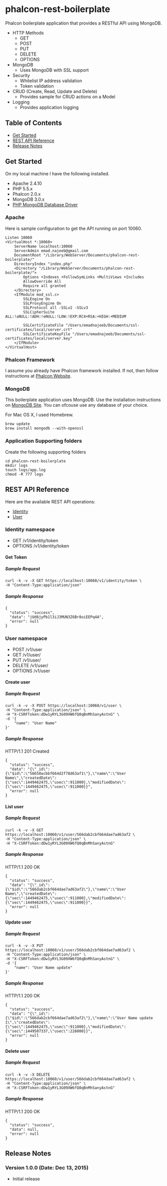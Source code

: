 # phalcon-rest-boilerplate
Phalcon boilerplate application that provides a RESTful API using MongoDB.

* HTTP Methods
    * GET
    * POST
    * PUT
    * DELETE
    * OPTIONS
* MongoDB
    * Uses MongoDB with SSL support
* Security
    * Whitelist IP address validation
    * Token validation
* CRUD (Create, Read, Update and Delete)
    * Provides sample for CRUD actions on a Model
* Logging
    * Provides application logging

## Table of Contents
+ [Get Started](#get-started)
+ [REST API Reference](#rest-api-reference)
+ [Release Notes](#release-notes)

## <a name="get-started"></a>Get Started

On my local machine I have the following installed.
* Apache 2.4.10
* PHP 5.5.x
* Phalcon 2.0.x
* MongoDB 3.0.x
* [PHP MongoDB Database Driver](http://pecl.php.net/package/mongo)

### Apache
Here is sample configuration to get the API running on port 10060.

    Listen 10060
    <VirtualHost *:10060>
        ServerName localhost:10060
        ServerAdmin emad.najeeb@gmail.com
        DocumentRoot "/Library/WebServer/Documents/phalcon-rest-boilerplate/"
        DirectoryIndex "index.php"
        <Directory "/Library/WebServer/Documents/phalcon-rest-boilerplate/">
            Options +Indexes +FollowSymLinks +MultiViews +Includes
            AllowOverride All
            Require all granted
        </Directory>
        <IfModule mod_ssl.c> 
            SSLEngine On 
            SSLProxyEngine On
            SSLProtocol all -SSLv2 -SSLv3
            SSLCipherSuite ALL:!aNULL:!ADH:!eNULL:!LOW:!EXP:RC4+RSA:+HIGH:+MEDIUM
            
            SSLCertificateFile "/Users/emadnajeeb/Documents/ssl-certificates/local/server.crt"
            SSLCertificateKeyFile "/Users/emadnajeeb/Documents/ssl-certificates/local/server.key"
        </IfModule> 
    </VirtualHost>

### Phalcon Framework
I assume you already have Phalcon framework installed. If not, then follow instructions at [Phalcon Website](http://phalconphp.com).

### MongoDB
This boilerplate application uses MongoDB. Use the installation instructions on [MongoDB Site](https://docs.mongodb.org/manual/installation/). You can ofcouse use any database of your choice. 

For Mac OS X, I used Homebrew.

    brew update
    brew install mongodb --with-openssl

### Application Supporting folders

Create the following supporting folders
```
cd phalcon-rest-boilerplate
mkdir logs
touch logs/app.log
chmod -R 777 logs
```

## <a name="rest-api-reference"></a>REST API Reference

Here are the available REST API operations:
+ [Identity](#api-identity)
+ [User](#api-user)

### <a name="api-identity"></a>Identity namespace
+ GET /v1/identity/token
+ OPTIONS /v1/identity/token

#### Get Token
##### Sample Request
```
curl -k -v -X GET https://localhost:10060/v1/identity/token \
-H "Content-Type:application/json"
```
##### Sample Response
```
{
  "status": "success",
  "data": "jUd6jyPb1l3iJ3MUN3Z6Br8oiEEPq4A",
  "error": null
}
```
### <a name="api-user"></a>User namespace

+ POST /v1/user
+ GET /v1/user/<id>
+ PUT /v1/user/<id>
+ DELETE /v1/user/<id>
+ OPTIONS /v1/user

#### Create user
##### Sample Request
```
curl -k -v -X POST https://localhost:10060/v1/user \
-H "Content-Type:application/json" \
-H "X-CSRFToken:dDw1yRYL3G09XW6fQ0qBnMhSanyAstnG" \
-d '{
    "name": "User Name"
}'
```
##### Sample Response
HTTP/1.1 201 Created
```
{
  "status": "success",
  "data": "{\"_id\":{\"$id\":\"56650acbbf664d2f78d63af1\"},\"name\":\"User Name\",\"createdDate\":{\"sec\":1449462475,\"usec\":911000},\"modifiedDate\":{\"sec\":1449462475,\"usec\":911000}}",
  "error": null
}
```

#### List user
##### Sample Request
```
curl -k -v -X GET https://localhost:10060/v1/user/566dab2cbf664dae7ad63af2 \
-H "Content-Type:application/json" \
-H "X-CSRFToken:dDw1yRYL3G09XW6fQ0qBnMhSanyAstnG"
```
##### Sample Response
HTTP/1.1 200 OK
```
{
  "status": "success",
  "data": "{\"_id\":{\"$id\":\"566dab2cbf664dae7ad63af2\"},\"name\":\"User Name\",\"createdDate\":{\"sec\":1449462475,\"usec\":911000},\"modifiedDate\":{\"sec\":1449462475,\"usec\":911000}}",
  "error": null
}
```

#### Update user
##### Sample Request
```
curl -k -v -X PUT https://localhost:10060/v1/user/566dab2cbf664dae7ad63af2 \
-H "Content-Type:application/json" \
-H "X-CSRFToken:dDw1yRYL3G09XW6fQ0qBnMhSanyAstnG" \
-d '{
    "name": "User Name update"
}'
```
##### Sample Response
HTTP/1.1 200 OK
```
{
  "status": "success",
  "data": "{\"_id\":{\"$id\":\"566dab2cbf664dae7ad63af2\"},\"name\":\"User Name update 1\",\"createdDate\":{\"sec\":1449462475,\"usec\":911000},\"modifiedDate\":{\"sec\":1449507337,\"usec\":226000}}",
  "error": null
}
```

#### Delete user
##### Sample Request
```
curl -k -v -X DELETE https://localhost:10060/v1/user/566dab2cbf664dae7ad63af2 \
-H "Content-Type:application/json" \
-H "X-CSRFToken:dDw1yRYL3G09XW6fQ0qBnMhSanyAstnG"
```
##### Sample Response
HTTP/1.1 200 OK
```
{
  "status": "success",
  "data": null,
  "error": null
}
```

## <a name="release-notes"></a>Release Notes
### Version 1.0.0 (Date: Dec 13, 2015)

* Initial release
